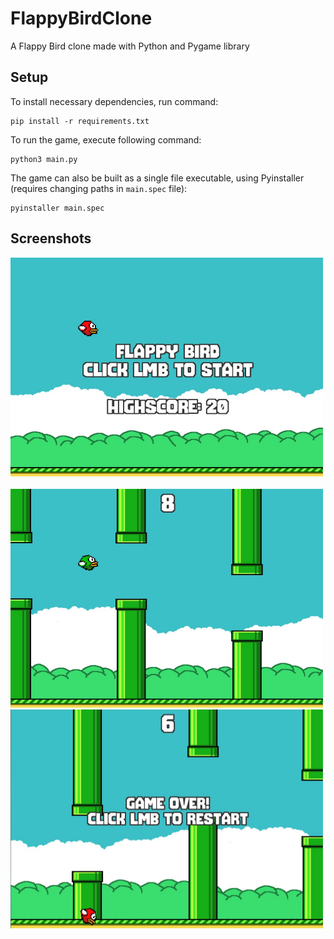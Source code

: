 # FlappyBirdClone

A Flappy Bird clone made with Python and Pygame library

## Setup
To install necessary dependencies, run command:
```
pip install -r requirements.txt
```
To run the game, execute following command:
```
python3 main.py
```
The game can also be built as a single file executable, using Pyinstaller (requires changing paths in ```main.spec``` file):
```
pyinstaller main.spec
```

## Screenshots
<p float="left">
  <img src="/screenshots/menu.jpg" width="500" height="350" />
  &nbsp;&nbsp;
  <img src="/screenshots/gameplay.jpg" width="500" height="350" />
  <br/>
  <img src="/screenshots/game_over.jpg" width="500" height="350" />
</p>
